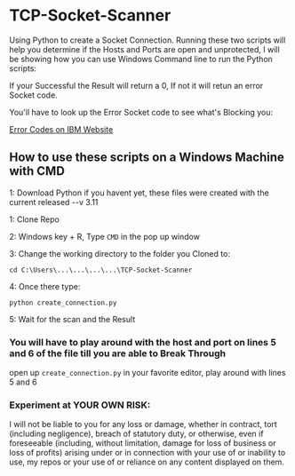 # TCP-Socket-Scanner
Using Python to create a Socket Connection.
Running these two scripts will help you determine if the Hosts and Ports are open and unprotected, I will be showing how you can use Windows Command line to run the Python scripts:

If your Successful the Result will return a 0, 
If not it will retun an error Socket code. 

You'll have to look up the Error Socket code to see what's Blocking you:

[Error Codes on IBM Website](https://www.ibm.com/docs/en/db2/11.1?topic=message-tcpip-errors)

## How to use these scripts on a Windows Machine with CMD

1: Download Python if you havent yet, these files were created with the current released --v 3.11

1: Clone Repo

2: Windows key + R, Type `CMD` in the pop up window

3: Change the working directory to the folder you Cloned to:

`cd C:\Users\...\...\...\...\TCP-Socket-Scanner`

4: Once there type:

`python create_connection.py`

5: Wait for the scan and the Result

### You will have to play around with the host and port on lines 5 and 6 of the file till you are able to Break Through
open up `create_connection.py` in your favorite editor, play around with lines 5 and 6

### Experiment at YOUR OWN RISK:
I will not be liable to you for any loss or damage, whether in contract, tort (including negligence), breach of statutory duty, or otherwise, even if foreseeable (including, without limitation, damage for loss of business or loss of profits) arising under or in connection with your use of or inability to use, my repos or your use of or reliance on any content displayed on them.
